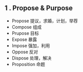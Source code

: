 ## 1 . Propose & Purpose
- Propose 提议，求婚，计划，举荐
- Compose 组成
- Prupose 目标
- Expose 暴露
- Impose 强加，利用
- Oppose 反对
- Dispose 处理，解决
- Proposition 命题


